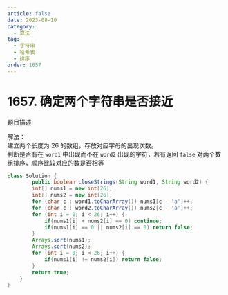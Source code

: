 ```yaml
---
article: false
date: 2023-08-10
category: 
  - 算法
tag: 
  - 字符串
  - 哈希表
  - 排序
order: 1657
---
```


# 1657. 确定两个字符串是否接近


<Badge text="中等" type="warning" vertical="middle" />

[题目描述](https://leetcode.cn/problems/determine-if-two-strings-are-close/description/?envType=study-plan-v2&envId=leetcode-75)

解法：  
建立两个长度为 26 的数组，存放对应字母的出现次数。   
判断是否有在 `word1` 中出现而不在 `word2` 出现的字符，若有返回 `false`
对两个数组排序，顺序比较对应的数是否相等

```java
class Solution {
        public boolean closeStrings(String word1, String word2) {
        int[] nums1 = new int[26];
        int[] nums2 = new int[26];
        for (char c : word1.toCharArray()) nums1[c - 'a']++;
        for (char c : word2.toCharArray()) nums2[c - 'a']++;
        for (int i = 0; i < 26; i++) {
            if(nums1[i] + nums2[i] == 0) continue;
            if(nums1[i] == 0 || nums2[i] == 0) return false;
        }
        Arrays.sort(nums1);
        Arrays.sort(nums2);
        for (int i = 0; i < 26; i++) {
            if(nums1[i] != nums2[i]) return false;
        }
        return true;
    }
}
```